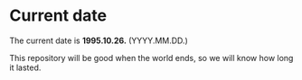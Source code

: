 # Current date

The current date is **1995.10.26.** (YYYY.MM.DD.)

This repository will be good when the world ends, so we will know how long it lasted.
